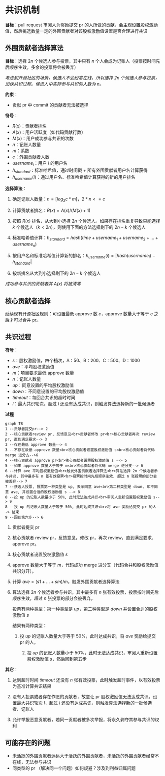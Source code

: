 # 共识机制

**目标**：pull request 审阅人为奖励提交 pr 的人所做的贡献，会主观设置股权激励值，然后挑选数量一定的外围贡献者对该股权激励值设置是否合理进行共识



## 外围贡献者选择算法

**目标**：选择 $2n$ 个候选人参与投票，其中只有 $n$ 个人会成为记账人（投票按时间先后顺序生效，多余的投票将会被丢弃）

*考虑到开源社区的场景，候选人不会经常在线，所以选择 2n 个候选人参与投票，加快共识过程。候选人中实际参与共识的人数为 n。*

**约束**：

- 贡献 pr 中 commit 的贡献者无法被选择

**符号**：

- $R(x)$：贡献者排名
- $A(x)$：用户活跃度（如代码贡献行数）
- $M(x)$：用户成功参与共识的次数
- $n$：记账人数量
- $m$：系数
- $c$：外围贡献者人数
- $username_i$：用户 $i$ 的用户名
- $h_{standard}$：标准哈希值，通过时间戳 + 所有外围贡献者用户名计算获得
- $h_{username}(i)$：通过用户名、标准哈希值计算获得的新的用户排名

**选择算法**：

1. 确定记账人数量：$n=[log_2c*m]$，$2*n<=c$
2. 计算贡献者排名：$R(x)=A(x)/(M(x)+1)$
3. 按照 $R(x)$ 排名，从大到小选择 $2n$ 个候选人。如果存在排名重复导致只能选择 $k$ 个候选人（$k<2n$），则使用下面的方法选择剩下的 $2n-k$ 个候选人
4. 标准哈希值计算：$h_{standard}=hash(time+username_1+username_2+...+username_n)$

5. 按用户名和标准哈希值计算新的排名：$h_{username}(i)=|hash(username_i)-h_{standard}|$

6. 按新排名从大到小选择剩下的 $2n-k$ 个候选人

*成功参与共识的贡献者其 $A(x)$ 将被清零*



## 核心贡献者选择

延续现有开源社区规则：可设置最低 approve 数 $c$，approve 数量大于等于 $c$ 之后才可以合并 pr。



## 共识过程

**符号**：

- $s$：股权激励值，四个档次，A：50、B：200、C：500、D：1000
- $ave$：平均股权激励值
- $m$：项目要求最低 approve 数量
- $n$：记账人数量
- $up$：同意设置的平均股权激励值
- $down$：不同意设置的平均股权激励值
- $timeout$：每回合共识的超时时间
- $l$：最大共识轮次，超过 $l$ 还没有达成共识，则触发算法选择新的一批候选者

**过程**

```mermaid
graph TB
1 --贡献者提交pr--> 2
2 --核心贡献者review pr, 反馈意见<br>贡献者修改 pr<br>核心贡献者再次 review pr, 直到满足要求--> 3
3 --存在最低 approve 数量--> 4
3 --不存在最低 approve 数量<br>核心贡献者设置股权激励值 s<br>核心贡献者将代码 merge 进分支-->6
4 --核心贡献者 approve pr<br>核心贡献者设置股权激励值 s --> 5
5 --如果 approve 数量大于等于 m<br>核心贡献者将代码 merge 进分支--> 6
6 --计算 ave 平均股权激励值<br>触发外围贡献者选择算法<br>算法选择 2n 个候选者参与共识, 其中最多有 n 张有效投票<br>投票按时间先后顺序生效, 超过 n 张投票的部分会被丢弃--> 7
7 --获选人投票, 投票第一种类型是 up, 表示同意 ave<br>第二种类型是 down, 即不同意 ave, 并设置合适的股权激励值 s --> 8
8 --投 up 的记账人数量小于 50%, 此时无法达成共识<br>审阅人重新设置股权激励值 s--> 9
8 --投 up 的记账人数量大于等于 50%, 此时达成共识<br>将 ave 奖励给提交 pr 的人--> 结束
9 --回到第六步--> 6
```



1. 贡献者提交 pr

2. 核心贡献者 review pr，反馈意见，修改 pr，再次 review，直到满足要求，approve pr。

3. 核心贡献者设置股权激励值 $s$ 

4. approve 数量大于等于 $m$，代码成功 merge 进分支（代码合并和股权激励值共识分开）。

5. 计算 $ave=(s1+...+sm)/m$，触发外围贡献者选择算法

6. 算法选择 $2n$ 个候选者参与共识，其中最多有 $n$ 张有效投票，投票按时间先后顺序生效，超过 $n$ 张投票的部分会被丢弃。

   投票有两种类型：第一种类型是 $up$，第二种类型是 $down$ 并设置合适的股权激励值 $s$

   结果有两种类型：

   1. 投 $up$ 的记账人数量大于等于 50%，此时达成共识，将 $ave$ 奖励给提交 pr 的人。

    	2. 投 $up$ 的记账人数量小于 50%，此时无法达成共识，审阅人重新设置股权激励值 $s$，然后回到第五步

**其它**：

1. 达到超时时间 $timeout$ 还没有 $n$ 张有效投票，此时触发超时事件，以有效投票为基准计算共识结果

2. 没有人投票或者存在作恶的贡献者，故意让 pr 股权激励值无法达成共识。设置最大共识轮次 $l$，超过 $l$ 还没有达成共识，则触发算法选择新的一批候选者、记账人
3. 允许举报恶意贡献者，若同一贡献者被多次举报，将永久剥夺其参与共识的权利



## 可能存在的问题

- 未活跃的外围贡献者远远大于活跃的外围贡献者，未活跃的外围贡献者经常不在线，无法参与共识
- 同类型的 pr （解决同一个问题）如何规避？涉及到利益归属问题